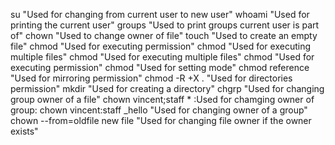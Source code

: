 su "Used for changing from current user to new user"
whoami "Used for printing the current user"
groups "Used to print groups current user is part of"
chown "Used to change owner of file"
touch "Used to create an empty file"
chmod "Used for executing permission"
chmod "Used for executing multiple files"
chmod "Used for executing multiple files"
chmod "Used for executing permission"
chmod "Used for setting mode"
chmod reference "Used for mirroring permission"
chmod -R +X . "Used for directories permission"
mkdir "Used for creating a directory"
chgrp "Used for changing group owner of a file"
chown vincent;staff * :Used for chamging owner of group:
chown vincent:staff _hello "Used for changing owner of a group"
chown --from=oldfile new file "Used for changing file owner if the owner exists"
